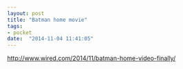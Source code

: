 ```yaml
---
layout: post
title: "Batman home movie"
tags:
- pocket
date:  "2014-11-04 11:41:05"
---
```


http://www.wired.com/2014/11/batman-home-video-finally/

